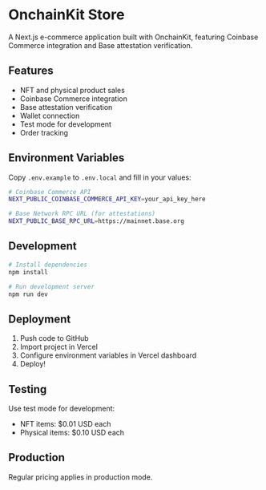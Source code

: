 # OnchainKit Store

A Next.js e-commerce application built with OnchainKit, featuring Coinbase Commerce integration and Base attestation verification.

## Features

- NFT and physical product sales
- Coinbase Commerce integration
- Base attestation verification
- Wallet connection
- Test mode for development
- Order tracking

## Environment Variables

Copy `.env.example` to `.env.local` and fill in your values:

```bash
# Coinbase Commerce API
NEXT_PUBLIC_COINBASE_COMMERCE_API_KEY=your_api_key_here

# Base Network RPC URL (for attestations)
NEXT_PUBLIC_BASE_RPC_URL=https://mainnet.base.org
```

## Development

```bash
# Install dependencies
npm install

# Run development server
npm run dev
```

## Deployment

1. Push code to GitHub
2. Import project in Vercel
3. Configure environment variables in Vercel dashboard
4. Deploy!

## Testing

Use test mode for development:
- NFT items: $0.01 USD each
- Physical items: $0.10 USD each

## Production

Regular pricing applies in production mode.
